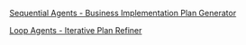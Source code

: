[Sequential Agents - Business Implementation Plan Generator](https://github.com/Shubhamsaboo/awesome-llm-apps/tree/main/ai_agent_framework_crash_course/google_adk_crash_course/9_multi_agent_patterns/9_1_sequential_agent)

[Loop Agents - Iterative Plan Refiner](https://github.com/Shubhamsaboo/awesome-llm-apps/tree/main/ai_agent_framework_crash_course/google_adk_crash_course/9_multi_agent_patterns/9_2_loop_agent)

